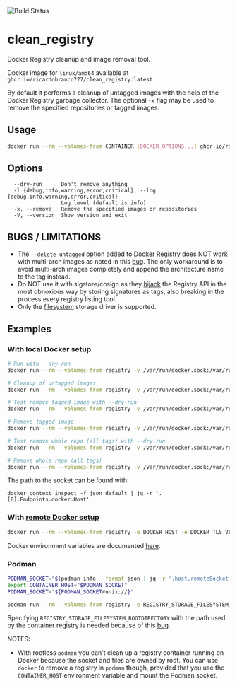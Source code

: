 ![Build Status](https://github.com/ricardobranco777/clean_registry/actions/workflows/ci.yml/badge.svg)

# clean_registry

Docker Registry cleanup and image removal tool.

Docker image for `linux/amd64` available at `ghcr.io/ricardobranco777/clean_registry:latest`

By default it performs a cleanup of untagged images with the help of the Docker Registry garbage collector.  The optional `-x` flag may be used to remove the specified repositories or tagged images.

## Usage

```bash
docker run --rm --volumes-from CONTAINER [DOCKER_OPTIONS...] ghcr.io/ricardobranco777/clean_registry [OPTIONS] CONTAINER [REPOSITORY[:TAG]] ...
```

## Options

```
  --dry-run      Don't remove anything
  -l {debug,info,warning,error,critical}, --log {debug,info,warning,error,critical}
                 Log level (default is info)
  -x, --remove   Remove the specified images or repositories
  -V, --version  Show version and exit
```

## BUGS / LIMITATIONS

- The `--delete-untagged` option added to [Docker Registry](https://github.com/distribution/distribution) does NOT work with multi-arch images as noted in this [bug](https://github.com/distribution/distribution/issues/3178).  The only workaround is to avoid multi-arch images completely and append the architecture name to the tag instead.
- Do NOT use it with sigstore/cosign as they [hijack](https://github.com/sigstore/cosign#registry-api-changes) the Registry API in the most obnoxious way by storing signatures as tags, also breaking in the process every registry listing tool.
- Only the [filesystem](https://github.com/docker/distribution/blob/master/docs/configuration.md#storage) storage driver is supported.

## Examples

### With local Docker setup

```bash
# Run with --dry-run
docker run --rm --volumes-from registry -v /var/run/docker.sock:/var/run/docker.sock ghcr.io/ricardobranco777/clean_registry --dry-run registry

# Cleanup of untagged images
docker run --rm --volumes-from registry -v /var/run/docker.sock:/var/run/docker.sock ghcr.io/ricardobranco777/clean_registry registry

# Test remove tagged image with --dry-run
docker run --rm --volumes-from registry -v /var/run/docker.sock:/var/run/docker.sock ghcr.io/ricardobranco777/clean_registry --dry-run -x registry old_image:latest

# Remove tagged image
docker run --rm --volumes-from registry -v /var/run/docker.sock:/var/run/docker.sock ghcr.io/ricardobranco777/clean_registry -x registry old_image:latest

# Test remove whole repo (all tags) with --dry-run
docker run --rm --volumes-from registry -v /var/run/docker.sock:/var/run/docker.sock ghcr.io/ricardobranco777/clean_registry --dry-run -x registry old_image

# Remove whole repo (all tags)
docker run --rm --volumes-from registry -v /var/run/docker.sock:/var/run/docker.sock ghcr.io/ricardobranco777/clean_registry -x registry old_image
```

The path to the socket can be found with:

`docker context inspect -f json default | jq -r '.[0].Endpoints.docker.Host'`

### With [remote Docker setup](https://docs.docker.com/engine/security/protect-access/)

```bash
docker run --rm --volumes-from registry -e DOCKER_HOST -e DOCKER_TLS_VERIFY=1 -v /root/.docker:/root/.docker ghcr.io/ricardobranco777/clean_registry [OPTIONS] registry [REPOSITORY[:TAG]]...
```

Docker environment variables are documented [here](https://docs.docker.com/engine/reference/commandline/cli/#environment-variables).

### Podman

```bash
PODMAN_SOCKET="$(podman info --format json | jq -r '.host.remoteSocket.path')"
export CONTAINER_HOST="$PODMAN_SOCKET"
PODMAN_SOCKET="${PODMAN_SOCKET#unix://}"

podman run --rm --volumes-from registry -e REGISTRY_STORAGE_FILESYSTEM_ROOTDIRECTORY=/var/registry -e CONTAINER_HOST -v "$PODMAN_SOCKET:$PODMAN_SOCKET" ghcr.io/ricardobranco777/clean_registry [OPTIONS] registry [REPOSITORY[:TAG]]...
```

Specifying `REGISTRY_STORAGE_FILESYSTEM_ROOTDIRECTORY` with the path used by the container registry is needed because of this [bug](https://github.com/containers/podman/issues/19529).

NOTES:
- With rootless `podman` you can't clean up a registry container running on Docker because the socket and files are owned by root.  You can use `docker` to remove a registry in `podman` though, provided that you use the `CONTAINER_HOST` environment variable and mount the Podman socket.
